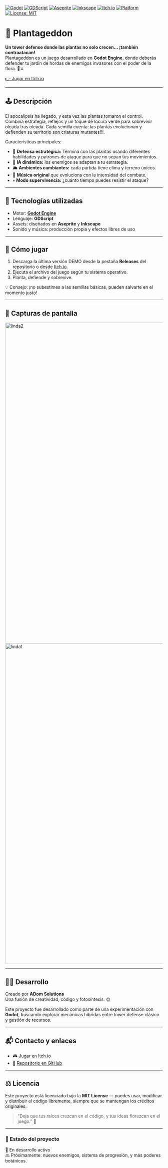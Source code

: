 [![Godot](https://img.shields.io/badge/Godot-Engine-478CBF?logo=godot-engine&logoColor=white)](https://godotengine.org/)
[![GDScript](https://img.shields.io/badge/GDScript-Language-478CBF?logo=godot-engine&logoColor=white)](https://docs.godotengine.org/en/stable/tutorials/scripting/gdscript/index.html)
[![Aseprite](https://img.shields.io/badge/Aseprite-Sprites-7D929E?logo=aseprite&logoColor=white)](https://www.aseprite.org/)
[![Inkscape](https://img.shields.io/badge/Inkscape-Vectors-000000?logo=inkscape&logoColor=white)](https://inkscape.org/)
[![Itch.io](https://img.shields.io/badge/Play_on-Itch.io-FA5C5C?logo=itch.io&logoColor=white)](https://adomgames.itch.io/plantageddon)
[![Platform](https://img.shields.io/badge/Platform-Windows%20%7C%20Linux%20%7C%20Web-0078D6?logo=windows&logoColor=white)](https://godotengine.org/)
[![License: MIT](https://img.shields.io/badge/License-MIT-yellow.svg)](./LICENSE)

# 🌱 Plantageddon

**Un tower defense donde las plantas no solo crecen… ¡también contraatacan!**  
Plantageddon es un juego desarrollado en **Godot Engine**, donde deberás defender tu jardín de hordas de enemigos invasores con el poder de la flora. 🌻⚔️  

[👉 Jugar en Itch.io](https://adomgames.itch.io/plantageddon)

---

## 🕹️ Descripción

El apocalipsis ha llegado, y esta vez las plantas tomaron el control.  
Combina estrategia, reflejos y un toque de locura verde para sobrevivir oleada tras oleada. Cada semilla cuenta: las plantas evolucionan y defienden su territorio son criaturas mutantes!!!.

Características principales:
- 🌿 **Defensa estratégica:** Termina con las plantas usando diferentes habilidades y patrones de ataque para que no sepan tus movimientos.  
- 🧠 **IA dinámica:** los enemigos se adaptan a tu estrategia.  
- 🌦️ **Ambientes cambiantes:** cada partida tiene clima y terreno únicos.  
- 🎵 **Música original** que evoluciona con la intensidad del combate.  
- 💀 **Modo supervivencia:** ¿cuánto tiempo puedes resistir el ataque?

---

## 🧩 Tecnologías utilizadas

- Motor: **[Godot Engine](https://godotengine.org/)**  
- Lenguaje: **GDScript**  
- Assets: diseñados en **Aseprite** y **Inkscape**  
- Sonido y música: producción propia y efectos libres de uso

---

## 🚀 Cómo jugar

1. Descarga la última versión DEMO desde la pestaña **Releases** del repositorio o desde [Itch.io](https://adomgames.itch.io/plantageddon).  
2. Ejecuta el archivo del juego según tu sistema operativo.  
3. Planta, defiende y sobrevive.  

💡 Consejo: ¡no subestimes a las semillas básicas, pueden salvarte en el momento justo!

---

## 📸 Capturas de pantalla

<img width="1536" height="1024" alt="linda2" src="https://github.com/user-attachments/assets/47aff5b2-15fd-4918-a9eb-24cf79849bbd" />
<img width="1024" height="1024" alt="linda1" src="https://github.com/user-attachments/assets/7c073a2b-9528-4aff-a50e-2b2a8e6835cb" />


---

## 🧑‍💻 Desarrollo

Creado por **ADom Solutions**  
Una fusión de creatividad, código y fotosíntesis. 🌞  

Este proyecto fue desarrollado como parte de una experimentación con **Godot**, buscando explorar mecánicas híbridas entre tower defense clásico y gestión de recursos.

---

## 📬 Contacto y enlaces

- 🎮 [Jugar en Itch.io](https://adomgames.itch.io/plantageddon)  
- 🧠 [Repositorio en GitHub](https://github.com/ADomSolutions/Plantageddon)  

---

## ⚖️ Licencia

Este proyecto está licenciado bajo la **MIT License** — puedes usar, modificar y distribuir el código libremente, siempre que se mantengan los créditos originales.  
> “Deja que tus raíces crezcan en el código, y tus ideas florezcan en el juego.” 🌱

---

### 🧪 Estado del proyecto
🚧 En desarrollo activo  
🔜 Próximamente: nuevos enemigos, sistema de progresión, y más poderes botánicos.
